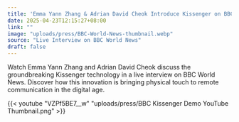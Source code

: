```yaml
---
title: 'Emma Yann Zhang & Adrian David Cheok Introduce Kissenger on BBC World News'
date: 2025-04-23T12:15:27+08:00
link: ""
image: "uploads/press/BBC-World-News-thumbnail.webp"
source: "Live Interview on BBC World News"
draft: false
---
```


Watch Emma Yann Zhang and Adrian David Cheok discuss the groundbreaking Kissenger technology in a live interview on BBC World News. Discover how this innovation is bringing physical touch to remote communication in the digital age. 



{{< youtube "VZPf5BE7__w" "uploads/press/BBC Kissenger Demo YouTube Thumbnail.png" >}}
